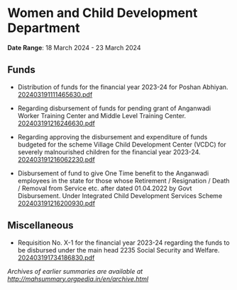 # Women and Child Development Department

**Date Range**: 18 March 2024 - 23 March 2024


## Funds
- Distribution of funds for the financial year 2023-24 for Poshan Abhiyan.\
  [202403191111465630.pdf](https://gr.maharashtra.gov.in/Site/Upload/Government%20Resolutions/English/202403191111465630.pdf)

- Regarding disbursement of funds for pending grant of Anganwadi Worker Training Center and Middle Level Training Center.\
  [202403191216246630.pdf](https://gr.maharashtra.gov.in/Site/Upload/Government%20Resolutions/English/202403191216246630.pdf)

- Regarding approving the disbursement and expenditure of funds budgeted for the scheme Village Child Development Center (VCDC) for severely malnourished children for the financial year 2023-24.\
  [202403191216062230.pdf](https://gr.maharashtra.gov.in/Site/Upload/Government%20Resolutions/English/202403191216062230.pdf)

- Disbursement of fund to give One Time benefit  to the  Anganwadi employees in the state for those whose Retirement / Resignation / Death / Removal from Service etc. after dated 01.04.2022 by Govt Disbursement.   Under Integrated Child Development Services Scheme\
  [202403191216200930.pdf](https://gr.maharashtra.gov.in/Site/Upload/Government%20Resolutions/English/202403191216200930.pdf)

## Miscellaneous
- Requisition No. X-1 for the financial year 2023-24 regarding the funds to be disbursed under the main head 2235 Social Security and Welfare.\
  [202403191734186830.pdf](https://gr.maharashtra.gov.in/Site/Upload/Government%20Resolutions/English/202403191734186830.pdf)


*Archives of earlier summaries are available at http://mahsummary.orgpedia.in/en/archive.html*
